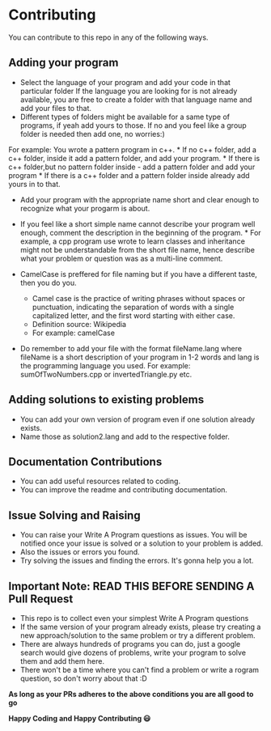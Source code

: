 # Contributing
You can contribute to this repo in any of the following ways.

## Adding your program
  * Select the language of your program and add your code in that particular folder If the language you are looking for is not already available, you are free to create a folder with that language name and add your files to that.
  * Different types of folders might be available for a same type of programs, if yeah add yours to those. If no and you feel like a group folder is needed then add one, no worries:)

For example: 
    You wrote a pattern program in c++. 
        * If no c++ folder, add a c++ folder, inside it add a pattern folder, and add your program. 
        * If there is c++ folder,but no pattern folder inside - add a pattern folder and add your program 
        * If there is a c++ folder and a pattern folder inside already add yours in to that.
        
* Add your program with the appropriate name short and clear enough to recognize what your progarm is about.
* If you feel like a short simple name cannot describe your program well enough, comment the description in the beginning of the program.
      * For example, a cpp program use wrote to learn classes and inheritance might not be understandable from the short file name, hence describe what your problem or question was as a multi-line comment.

* CamelCase is preffered for file naming but if you have a different taste, then you do you.
     * Camel case is the practice of writing phrases without spaces or punctuation, indicating the separation of words with a single capitalized letter, and the first word starting with either case.     
     * Definition source: Wikipedia
     * For example: camelCase

* Do remember to add your file with the format fileName.lang where fileName is a short description of your program in 1-2 words and lang is the programming language you used. 
    For example: sumOfTwoNumbers.cpp or invertedTriangle.py etc.
    
## Adding solutions to existing problems
   * You can add your own version of program even if one solution already exists.
   * Name those as solution2.lang and add to the respective folder.
   
## Documentation Contributions
* You can add useful resources related to coding.
* You can improve the readme and contributing documentation.

## Issue Solving and Raising
* You can raise your Write A Program questions as issues. You will be notified once your issue is solved or a solution to your problem is added.
* Also the issues or errors you found.
* Try solving the issues and finding the errors. It's gonna help you a lot.
    
## Important Note: READ THIS BEFORE SENDING A Pull Request
   * This repo is to collect even your simplest Write A Program questions
   * If the same version of your program already exists, please try creating a new approach/solution to the same problem or try a different problem.
   * There are always hundreds of programs you can do, just a google search would give dozens of problems, write your program to solve them and add them here.
   * There won't be a time where you can't find a problem or write a rogram question, so don't worry about that :D
    
**As long as your PRs adheres to the above conditions you are all good to go**

**Happy Coding and Happy Contributing :smiley:**
